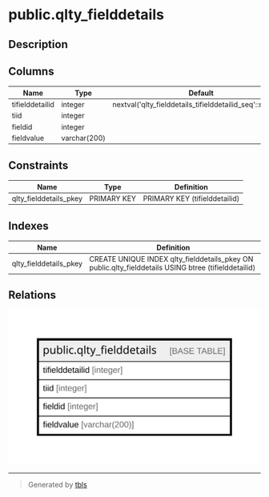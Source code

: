 # public.qlty_fielddetails

## Description

## Columns

| Name | Type | Default | Nullable | Children | Parents | Comment |
| ---- | ---- | ------- | -------- | -------- | ------- | ------- |
| tifielddetailid | integer | nextval('qlty_fielddetails_tifielddetailid_seq'::regclass) | false |  |  |  |
| tiid | integer |  | true |  |  |  |
| fieldid | integer |  | true |  |  |  |
| fieldvalue | varchar(200) |  | true |  |  |  |

## Constraints

| Name | Type | Definition |
| ---- | ---- | ---------- |
| qlty_fielddetails_pkey | PRIMARY KEY | PRIMARY KEY (tifielddetailid) |

## Indexes

| Name | Definition |
| ---- | ---------- |
| qlty_fielddetails_pkey | CREATE UNIQUE INDEX qlty_fielddetails_pkey ON public.qlty_fielddetails USING btree (tifielddetailid) |

## Relations

![er](public.qlty_fielddetails.svg)

---

> Generated by [tbls](https://github.com/k1LoW/tbls)
